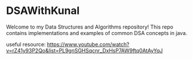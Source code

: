 # DSAWithKunal
Welcome to my Data Structures and Algorithms repository! This repo contains implementations and examples of common DSA concepts in java.

useful resource: https://www.youtube.com/watch?v=rZ41y93P2Qo&list=PL9gnSGHSqcnr_DxHsP7AW9ftq0AtAyYqJ
